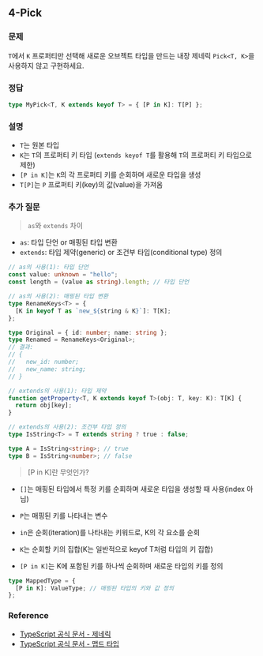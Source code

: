 ## 4-Pick

### 문제

`T`에서 `K` 프로퍼티만 선택해 새로운 오브젝트 타입을 만드는 내장 제네릭 `Pick<T, K>`을 사용하지 않고 구현하세요.

### 정답

```ts
type MyPick<T, K extends keyof T> = { [P in K]: T[P] };
```

### 설명

- `T`는 원본 타입
- `K`는 `T`의 프로퍼티 키 타입 (`extends keyof T`를 활용해 `T`의 프로퍼티 키 타입으로 제한)
- `[P in K]`는 `K`의 각 프로퍼티 키를 순회하며 새로운 타입을 생성
- `T[P]`는 `P` 프로퍼티 키(key)의 값(value)을 가져옴

### 추가 질문

> `as`와 `extends` 차이

- `as`: 타입 단언 or 매핑된 타입 변환
- `extends`: 타입 제약(generic) or 조건부 타입(conditional type) 정의

```ts
// as의 사용(1): 타입 단언
const value: unknown = "hello";
const length = (value as string).length; // 타입 단언

// as의 사용(2): 매핑된 타입 변환
type RenameKeys<T> = {
  [K in keyof T as `new_${string & K}`]: T[K];
};

type Original = { id: number; name: string };
type Renamed = RenameKeys<Original>;
// 결과:
// {
//   new_id: number;
//   new_name: string;
// }
```

```ts
// extends의 사용(1): 타입 제약
function getProperty<T, K extends keyof T>(obj: T, key: K): T[K] {
  return obj[key];
}

// extends의 사용(2): 조건부 타입 정의
type IsString<T> = T extends string ? true : false;

type A = IsString<string>; // true
type B = IsString<number>; // false
```

> [P in K]란 무엇인가?

- `[]`는 매핑된 타입에서 특정 키를 순회하며 새로운 타입을 생성할 때 사용(index 아님)
- `P`는 매핑된 키를 나타내는 변수
- `in`은 순회(iteration)를 나타내는 키워드로, K의 각 요소를 순회
- `K`는 순회할 키의 집합(K는 일반적으로 keyof T처럼 타입의 키 집합)

- `[P in K]`는 K에 포함된 키를 하나씩 순회하며 새로운 타입의 키를 정의

```ts
type MappedType = {
  [P in K]: ValueType; // 매핑된 타입의 키와 값 정의
};
```

### Reference

- [TypeScript 공식 문서 - 제네릭](https://www.typescriptlang.org/docs/handbook/2/generics.html)
- [TypeScript 공식 문서 - 맵드 타입](https://www.typescriptlang.org/docs/handbook/2/mapped-types.html)
